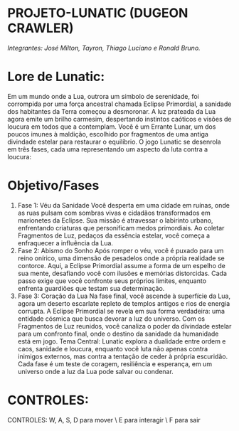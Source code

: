 # PROJETO-LUNATIC (DUGEON CRAWLER)

*Integrantes: José Milton, Tayron, Thiago Luciano e Ronald Bruno.*

# Lore de Lunatic:
Em um mundo onde a Lua, outrora um símbolo de serenidade, foi corrompida por uma força ancestral chamada Eclipse Primordial, a sanidade dos habitantes da Terra começou a desmoronar. A luz prateada da Lua agora emite um brilho carmesim, despertando instintos caóticos e visões de loucura em todos que a contemplam. Você é um Errante Lunar, um dos poucos imunes à maldição, escolhido por fragmentos de uma antiga divindade estelar para restaurar o equilíbrio.
O jogo Lunatic se desenrola em três fases, cada uma representando um aspecto da luta contra a loucura:

# Objetivo/Fases
1.  Fase 1: Véu da Sanidade Você desperta em uma cidade em ruínas, onde as ruas pulsam com sombras vivas e cidadãos transformados em marionetes da Eclipse. Sua missão é atravessar o labirinto urbano, enfrentando criaturas que personificam medos primordiais. Ao coletar Fragmentos de Luz, pedaços da essência estelar, você começa a enfraquecer a influência da Lua.
2.  Fase 2: Abismo do Sonho Após romper o véu, você é puxado para um reino onírico, uma dimensão de pesadelos onde a própria realidade se contorce. Aqui, a Eclipse Primordial assume a forma de um espelho de sua mente, desafiando você com ilusões e memórias distorcidas. Cada passo exige que você confronte seus próprios limites, enquanto enfrenta guardiões que testam sua determinação.
3.  Fase 3: Coração da Lua Na fase final, você ascende à superfície da Lua, agora um deserto escarlate repleto de templos antigos e rios de energia corrupta. A Eclipse Primordial se revela em sua forma verdadeira: uma entidade cósmica que busca devorar a luz do universo. Com os Fragmentos de Luz reunidos, você canaliza o poder da divindade estelar para um confronto final, onde o destino da sanidade da humanidade está em jogo.
Tema Central: Lunatic explora a dualidade entre ordem e caos, sanidade e loucura, enquanto você luta não apenas contra inimigos externos, mas contra a tentação de ceder à própria escuridão. Cada fase é um teste de coragem, resiliência e esperança, em um universo onde a luz da Lua pode salvar ou condenar.

# CONTROLES:
CONTROLES: W, A, S, D para mover                                                                                                                                                                                                                                                  \ E para interagir \ F para sair
